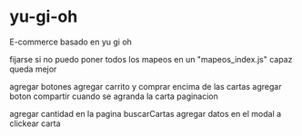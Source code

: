 # yu-gi-oh
E-commerce basado en yu gi oh


fijarse si no puedo poner todos los mapeos en un "mapeos_index.js" capaz queda mejor

agregar botones agregar carrito y comprar encima de las cartas
agregar boton compartir cuando se agranda la carta
paginacion


agregar cantidad en la pagina buscarCartas
agregar datos en el modal a clickear carta